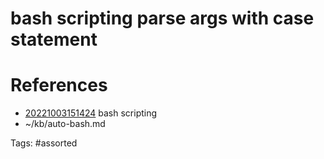 # bash scripting parse args with case statement

# References
- [20221003151424](/zet/20221003151424/) bash scripting
- ~/kb/auto-bash.md

Tags:
    #assorted

